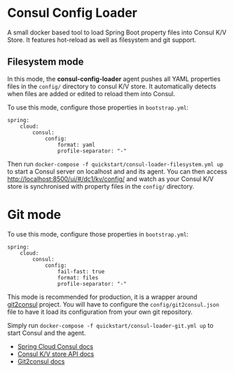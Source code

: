 # Consul Config Loader

A small docker based tool to load Spring Boot property files into Consul K/V Store. It features hot-reload as well as filesystem and git support.

## Filesystem mode

In this mode, the **consul-config-loader** agent pushes all YAML properties files in the `config/` directory to consul K/V store. It automatically detects when files are added or edited to reload them into Consul.

To use this mode, configure those properties in `bootstrap.yml`:
```
spring:
    cloud:
        consul:
            config:
                format: yaml
                profile-separator: "-"
```
Then run `docker-compose -f quickstart/consul-loader-filesystem.yml up` to start a Consul server on localhost and and its
 agent.
You can then access [http://localhost:8500/ui/#/dc1/kv/config/](http://localhost:8500/ui/#/dc1/kv/config/) and watch as your Consul K/V store is synchronised with property files in the `config/` directory.

# Git mode

To use this mode, configure those properties in `bootstrap.yml`:
```
spring:
    cloud:
        consul:
            config:
                fail-fast: true
                format: files
                profile-separator: "-"
```
This mode is recommended for production, it is a wrapper around [git2consul](https://github.com/Cimpress-MCP/git2consul) project.
You will have to configure the `config/git2consul.json` file to have it load its configuration from your own git repository.

Simply run `docker-compose -f quickstart/consul-loader-git.yml up` to start Consul and the agent.

- [Spring Cloud Consul docs](https://cloud.spring.io/spring-cloud-consul/#spring-cloud-consul-config)
- [Consul K/V store API docs](https://www.consul.io/docs/agent/http/kv.html)
- [Git2consul docs](https://github.com/Cimpress-MCP/git2consul)
